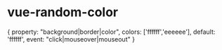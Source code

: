 # vue-random-color


{
  property: "background|border|color",
  colors: ['ffffff','eeeeee'],
  default: 'ffffff',
  event: "click|mouseover|mouseout"
}

